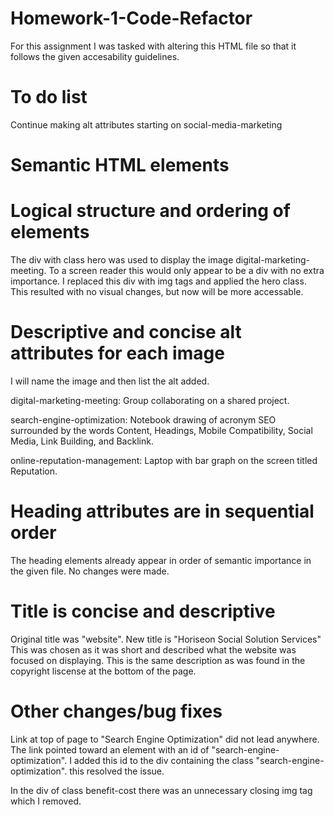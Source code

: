 # Homework-1-Code-Refactor
For this assignment I was tasked with altering this HTML file so that it follows the given accesability guidelines. 

# To do list
Continue making alt attributes starting on social-media-marketing

# Semantic HTML elements

# Logical structure and ordering of elements
The div with class hero was used to display the image digital-marketing-meeting. To a screen reader this would only appear to be a div with no extra importance. I replaced this div with img tags and applied the hero class. This resulted with no visual changes, but now will be more accessable. 


# Descriptive and concise alt attributes for each image
I will name the image and then list the alt added.

digital-marketing-meeting: Group collaborating on a shared project.

search-engine-optimization: Notebook drawing of acronym SEO surrounded by the words Content, Headings, Mobile Compatibility, Social Media, Link Building, and Backlink.

online-reputation-management: Laptop with bar graph on the screen titled Reputation.





# Heading attributes are in sequential order
The heading elements already appear in order of semantic importance in the given file. No changes were made.

# Title is concise and descriptive
Original title was "website".
New title is "Horiseon Social Solution Services"
This was chosen as it was short and described what the website was focused on displaying. This is the same description as was found in the copyright liscense at the bottom of the page.

# Other changes/bug fixes
Link at top of page to "Search Engine Optimization" did not lead anywhere. The link pointed toward an element with an id of "search-engine-optimization". I added this id to the div containing the class "search-engine-optimization". this resolved the issue.

In the div of class benefit-cost there was an unnecessary closing img tag which I removed.

